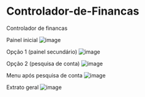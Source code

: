 # Controlador-de-Financas
Controlador de financas

Painel inicial
![image](https://user-images.githubusercontent.com/63320164/149673871-4396aa69-9efa-49d4-a947-ca1673bee1a3.png)

Opção 1 (painel secundário)
![image](https://user-images.githubusercontent.com/63320164/149673897-4456bffd-021c-453a-a1c0-4ff1b366a6dd.png)

Opção 2 (pesquisa de conta)
![image](https://user-images.githubusercontent.com/63320164/149673938-7fd6acc9-35bc-4501-a2ed-47af9a8a0327.png)

Menu após pesquisa de conta 
![image](https://user-images.githubusercontent.com/63320164/149673957-b6a20c8e-92cc-4222-9f1b-b4fccbf33c7c.png)

Extrato geral
![image](https://user-images.githubusercontent.com/63320164/149673981-495efd29-e379-41a5-97ea-27bc480771c6.png)

